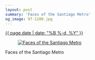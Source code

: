 ```yaml
---
layout: post
summary: 'Faces of the Santiago Metro'
og_image: 97-1280.jpg
---
```


<div class="post">
 <time>
  <a href="/97">
   {{ page.date | date: "%B %-d, %Y" }}
  </a>
 </time>
 <a href="/97">
  <figure data-taken="10/17/2013">
   <img alt="Faces of the Santiago Metro" sizes="(min-width: 700px) 50vw, calc(100vw - 2rem)" src="{{ site.assets_url }}/97-640.jpg" srcset="{{ site.assets_url }}/97-1280.jpg 1280w, {{ site.assets_url }}/97-960.jpg 960w, {{ site.assets_url }}/97-640.jpg 640w, {{ site.assets_url }}/97-320.jpg 320w"/>
  </figure>
 </a>
 <span>
  Faces of the Santiago Metro
 </span>
</div>
